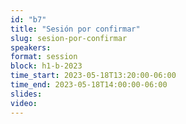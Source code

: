 ```yaml
---
id: "b7"
title: "Sesión por confirmar"
slug: sesion-por-confirmar
speakers:
format: session
block: h1-b-2023
time_start: 2023-05-18T13:20:00-06:00
time_end: 2023-05-18T14:00:00-06:00
slides: 
video: 
---
```


